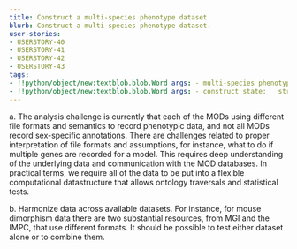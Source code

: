 ```yaml
---
title: Construct a multi-species phenotype dataset
blurb: Construct a multi-species phenotype dataset.
user-stories:
- USERSTORY-40
- USERSTORY-41
- USERSTORY-42
- USERSTORY-43
tags:
- !!python/object/new:textblob.blob.Word args: - multi-species phenotype dataset state:   string: multi-species phenotype dataset   pos_tag: null
- !!python/object/new:textblob.blob.Word args: - construct state:   string: construct   pos_tag: null
---
```

a. The analysis challenge is currently that each of the MODs using
different file formats and semantics to record phenotypic data, and
not all MODs record sex-specific annotations. There are challenges
related to proper interpretation of file formats and assumptions, for
instance, what to do if multiple genes are recorded for a model. This
requires deep understanding of the underlying data and communication
with the MOD databases. In practical terms, we require all of the data
to be put into a flexible computational datastructure that allows
ontology traversals and statistical tests.

b. Harmonize data across available datasets. For instance, for mouse
dimorphism data there are two substantial resources, from MGI and the
IMPC, that use different formats. It should be possible to test either
dataset alone or to combine them.